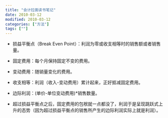```yaml
---
title: "会计拉面读书笔记"
date: 2010-03-12
modified: 2010-03-12
categories: ["方法"]
tags: [""]
---
```


- 损益平衡点（Break Even Point）：利润为零或收支相等时的销售额或者销售量。

- 固定费用：每个月保持固定不变的费用。

- 变动费用：随销量变化的费用。

- 收支相等：利润（收入-变动费用）累计起来，正好抵减固定费用。

- 边际利润：(单价-单位变动费用)*销售数量。

- 超过损益平衡点之后，固定费用的包袱就一点都没了，利润于是呈现跳跃式上升的态势（因为超过损益平衡点的销售所产生的边际利润实际上就是利润）。
